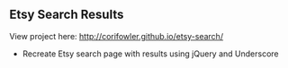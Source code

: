## Etsy Search Results 

View project here: http://corifowler.github.io/etsy-search/

* Recreate Etsy search page with results using jQuery and Underscore
